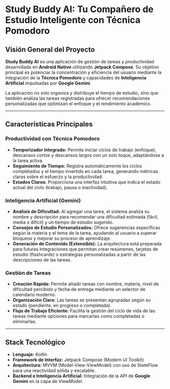 # Study Buddy AI: Tu Compañero de Estudio Inteligente con Técnica Pomodoro

## Visión General del Proyecto

**Study Buddy AI** es una aplicación de gestión de tareas y productividad desarrollada en **Android Nativo** utilizando **Jetpack Compose**. Su objetivo principal es potenciar la concentración y eficiencia del usuario mediante la integración de la **Técnica Pomodoro** y capacidades de **Inteligencia Artificial** impulsadas por **Google Gemini**.

La aplicación no solo organiza y distribuye el tiempo de estudio, sino que también analiza las tareas registradas para ofrecer recomendaciones personalizadas que optimizan el enfoque y el rendimiento académico.

---

## Características Principales

### Productividad con Técnica Pomodoro

* **Temporizador Integrado:** Permite iniciar ciclos de trabajo (enfoque), descansos cortos y descansos largos con un solo toque, adaptándose a la tarea activa.
* **Seguimiento de Tiempo:** Registra automáticamente los ciclos completados y el tiempo invertido en cada tarea, generando métricas claras sobre el esfuerzo y la productividad.
* **Estados Claros:** Proporciona una interfaz intuitiva que indica el estado actual del ciclo (trabajo, pausa o inactividad).

### Inteligencia Artificial (Gemini)

* **Análisis de Dificultad:** Al agregar una tarea, el sistema analiza su nombre y descripción para recomendar una dificultad estimada (fácil, media o difícil) y un tiempo de estudio sugerido.
* **Consejos de Estudio Personalizados:** Ofrece sugerencias específicas según la materia y el tema de la tarea, ayudando al usuario a superar bloqueos y mejorar su proceso de aprendizaje.
* **Generación de Contenido (Extensible):** La arquitectura está preparada para futuras integraciones que permitan crear resúmenes, tarjetas de estudio (flashcards) o estrategias personalizadas a partir de las descripciones de las tareas.

### Gestión de Tareas

* **Creación Rápida:** Permite añadir tareas con nombre, materia, nivel de dificultad percibido y fecha de entrega mediante un selector de calendario moderno.
* **Organización Clara:** Las tareas se presentan agrupadas según su estado (pendiente, en progreso o completada).
* **Flujo de Trabajo Eficiente:** Facilita la gestión del ciclo de vida de las tareas mediante opciones para marcarlas como completadas o eliminarlas.

---

## Stack Tecnológico

* **Lenguaje:** Kotlin
* **Framework de Interfaz:** Jetpack Compose (Modern UI Toolkit)
* **Arquitectura:** MVVM (Model-View-ViewModel) con uso de StateFlow para una reactividad sólida y escalable.
* **Backend e Inteligencia Artificial:** Integración de la API de **Google Gemini** en la capa de ViewModel.


